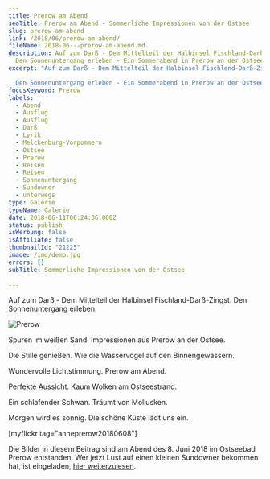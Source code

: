 ```yaml
---
title: Prerow am Abend
seoTitle: Prerow am Abend - Sommerliche Impressionen von der Ostsee
slug: prerow-am-abend
link: /2018/06/prerow-am-abend/
fileName: 2018-06---prerow-am-abend.md
description: Auf zum Darß - Dem Mittelteil der Halbinsel Fischland-Darß-Zingst.
  Den Sonnenuntergang erleben - Ein Sommerabend in Prerow an der Ostsee
excerpt: "Auf zum Darß - Dem Mittelteil der Halbinsel Fischland-Darß-Zingst.\r

  Den Sonnenuntergang erleben - Ein Sommerabend in Prerow an der Ostsee"
focusKeyword: Prerow
labels:
  - Abend
  - Ausflug
  - Ausflug
  - Darß
  - Lyrik
  - Melckenburg-Vorpommern
  - Ostsee
  - Prerow
  - Reisen
  - Reisen
  - Sonnenuntergang
  - Sundowner
  - unterwegs
type: Galerie
typeName: Galerie
date: 2018-06-11T06:24:36.000Z
status: publish
isWerbung: false
isAffiliate: false
thumbnailId: "21225"
image: /img/demo.jpg
errors: []
subTitle: Sommerliche Impressionen von der Ostsee
  
---
```


Auf zum Darß - Dem Mittelteil der Halbinsel Fischland-Darß-Zingst. Den
Sonnenuntergang erleben.

![Prerow](http://cardamonchai.com/wp-content/uploads/2018/06/42679607012_5bf03463f1_z-400x533.jpg)

Spuren im weißen Sand. Impressionen aus Prerow an der Ostsee.

Die Stille genießen. Wie die Wasservögel auf den Binnengewässern.

Wundervolle Lichtstimmung. Prerow am Abend.

Perfekte Aussicht. Kaum Wolken am Ostseestrand.

Ein schlafender Schwan. Träumt von Mollusken.

Morgen wird es sonnig. Die schöne Küste lädt uns ein.

[myflickr tag="anneprerow20180608"]

Die Bilder in diesem Beitrag sind am Abend des 8. Juni 2018 im Ostseebad Prerow
entstanden. Wer jetzt Lust auf einen kleinen Sundowner bekommen hat, ist
eingeladen, [hier weiterzulesen](/2018/06/sloe-dancer/).

  